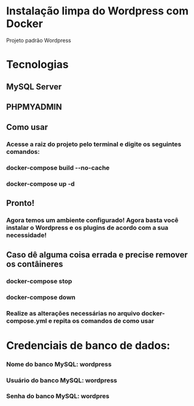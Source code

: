 # Instalação limpa do Wordpress com Docker
Projeto padrão Wordpress

# Tecnologias
## MySQL Server
## PHPMYADMIN

## Como usar
### Acesse a raiz do projeto pelo terminal e digite os seguintes comandos:
### docker-compose build --no-cache
### docker-compose up -d

## Pronto!
### Agora temos um ambiente configurado! Agora basta você instalar o Wordpress e os plugins de acordo com a sua necessidade!

## Caso dê alguma coisa errada e precise remover os contâineres
### docker-compose stop
### docker-compose down 
### Realize as alterações necessárias no arquivo docker-compose.yml e repita os comandos de como usar

# Credenciais de banco de dados:
###  Nome do banco MySQL: wordpress
###  Usuário do banco MySQL: wordpress
###  Senha do banco MySQL: wordpres